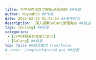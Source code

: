 ```yaml
---
title: 万字带你深度了解Go语言原理 ##标题
author: NuyoahCh ##作者
date: 2025-02-26 01:42:54 ##发布时间
description:  深入探索Golang原理奥妙 ##描述
tags: [Golang] ##标签
categories: 
 - [万字详解系列文章分享〄]
 - [Golang] ##目录
top: false ##是否置顶 true/false
# cover: /img/background.png ##封面
---
```


